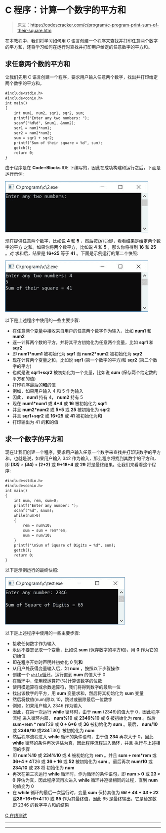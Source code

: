 # C 程序：计算一个数字的平方和

> 原文：<https://codescracker.com/c/program/c-program-print-sum-of-their-square.htm>

在本教程中，我们将学习如何用 C 语言创建一个程序来查找并打印任意两个数字的平方和，还将学习如何在运行时查找并打印用户给定的任意数字的平方和。

## 求任意两个数的平方和

让我们先用 C 语言创建一个程序，要求用户输入任意两个数字，找出并打印给定两个数字的平方和。

```
#include<stdio.h>
#include<conio.h>
int main()
{
    int num1, num2, sqr1, sqr2, sum;
    printf("Enter any two numbers: ");
    scanf("%d%d", &num1, &num2);
    sqr1 = num1*num1;
    sqr2 = num2*num2;
    sum = sqr1 + sqr2;
    printf("Sum of their square = %d", sum);
    getch();
    return 0;
}
```

由于程序是在 **Code::Blocks** IDE 下编写的，因此在成功构建和运行之后，下面是运行示例:

![c program print sum of square two number](img/ddc154ac5e468f8510847f73cdfb1c01.png)

现在提供任意两个数字，比如说 **4** 和 **5** ，然后按`ENTER`键，看看结果是给定两个数字的平方 之和。如果你将两个数平方，比如说 **4** 和 **5** ，那么你将得到 **16** 和 **25** 。对 求和后，结果是 **16+25** 等于 **41** 。下面是示例运行的第二个快照:

![sum of square of two number c](img/1d34ccf6c3561717c12a8a1cc864e1f1.png)

以下是上述程序中使用的一些主要步骤:

*   在任意两个[变量](/c/c-variables.htm)中接收来自用户的任意两个数字作为输入，比如 **num1** 和 **num2**
*   逐一计算两个数的平方，并将其平方初始化为任意两个变量，比如 **sqr1** 和 **sqr2**
*   即 **num1*num1** 被初始化为 **sqr1** 而 **num2*num2** 被初始化为 **sqr2**
*   现在计算两个变量之和，比如说 **sqr1** (第一个数字的平方)和 **sqr2** (第二个数字的平方)
*   也就是说 **sqr1+sqr2** 被初始化为一个变量，比如说 **sum** (保存两个给定数的平方和的值)
*   打印程序最后的**和**的值
*   例如，如果用户输入 4 和 5 作为输入
*   因此， **num1** 持有 4， **num2** 持有 5
*   现在 **num1*num1** 或 **4*4** 或 **16** 被初始化为 **sqr1**
*   并且 **num2*num2** 或 **5*5** 或 **25** 被初始化为 **sqr2**
*   并且 **sqr1+sqr2** 或 **16+25** 或 **41** 被初始化为**和**
*   打印输出为 41 的**和**的值

## 求一个数字的平方和

现在让我们创建一个程序，要求用户输入任意一个数字来查找并打印该数字的平方和。也就是说，如果用户输入 342 作为输入，那么程序将找到其数字的平方和，即 **(3*3) + (4*4) + (2*2)** 或 **9+16+4** 或 **29** 将是最终结果。让我们来看看这个程序:

```
#include<stdio.h>
#include<conio.h>
int main()
{
    int num, rem, sum=0;
    printf("Enter any number: ");
    scanf("%d", &num);
    while(num>0)
    {
        rem = num%10;
        sum = sum + rem*rem;
        num = num/10;
    }
    printf("\nSum of Square of Digits = %d", sum);
    getch();
    return 0;
}
```

以下是示例运行的最终快照:

![c find sum of square of digit](img/7dd2a2e3973dd62e23e13e9e64d396ff.png)

以下是上述程序中使用的一些主要步骤:

*   接收任何数字作为输入
*   永远不要忘记取一个变量，比如说 **sum** (保存数字的平方和)，用 **0** 作为它的初始值
*   即在程序开始时声明并初始化 0 到**和**
*   从用户处获得变量输入后，如 **num** ，按照以下步骤操作
*   创建一个 [`while`循环](/c/c-while-loop.htm)，运行直到 **num** 的值大于 0
*   在循环中，使用模运算符(%)计算该数字的位数
*   使用模运算符或余数运算符，我们将得到数字的最后一位
*   找出该数字的平方，用 **sum** 变量求和，然后将其初始化为 **sum** 变量
*   然后将数值(num)除以 10，跳过或删除最后一位数字
*   例如，如果用户输入 2346 作为输入
*   因此，在第一次运行 **while** 循环时，由于 **num** (2346)的值大于 0，因此程序流程 进入循环内部， **num%10** 或 **2346%10** 或 **6** 被初始化为 **rem** 。然后**sum+rem * rem**T29 或 **0 + 6*6** 或 **36** 被初始化为 **sum** 。最后， **num/10** 或 **2346/10** 或**234**T30】被初始化为 **num**
*   然后程序流程进入 **while** 循环的条件语句，由于值 **234** 再次大于 0，因此 **while** 循环的条件再次评估为真，因此程序流程进入循环，并且 执行与上述相同的步骤
*   即 **num%10** 或 **234%10** 或 **4** 被初始化为 **rem** 。并且 **sum + rem*rem** 或**36+4 * 4**T26 或 **36 + 16** 或 **52** 被初始化为 **sum** 。最后再次 **num/10** 或 **234/10** 或 **23** 将 初始化为 **num**
*   再次在第三次运行 **while** 循环时，作为循环的条件语句，即 **num > 0** 或 **23 > 0** 评估为真，因此程序流再次进入 **while** 循环并遵循相同的过程，直到 **num**的值变为 0
*   在 **while** 循环的最后一次运行时，变量 **sum** 保持其值为 **6*6 + 4*4 + 3*3 + 2*2** 或**36+16+9+4**T10 或 **65** 作为其最终值，因此 65 是最终输出，它是给定数 即 2346 的数字平方和的结果

[C 在线测试](/exam/showtest.php?subid=2)

* * *

* * *